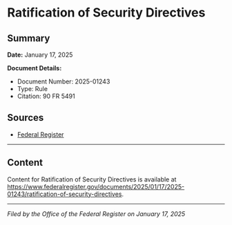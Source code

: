 # Ratification of Security Directives

## Summary

**Date:** January 17, 2025

**Document Details:**
- Document Number: 2025-01243
- Type: Rule
- Citation: 90 FR 5491

## Sources
- [Federal Register](https://www.federalregister.gov/documents/2025/01/17/2025-01243/ratification-of-security-directives)

---

## Content

Content for Ratification of Security Directives is available at https://www.federalregister.gov/documents/2025/01/17/2025-01243/ratification-of-security-directives.

---

*Filed by the Office of the Federal Register on January 17, 2025*
